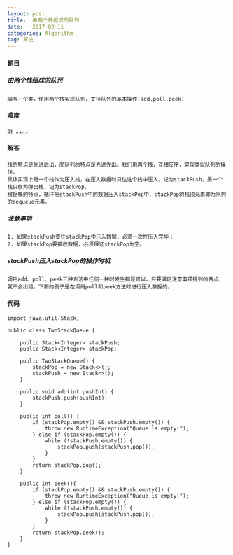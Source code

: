 ```yaml
---
layout: post
title:  由两个栈组成的队列
date:   2017-02-11
categories: Algorithm
tag: 算法
---
```

 

#### 题目 ####

##### 由两个栈组成的队列 #####


	编写一个类，使用两个栈实现队列，支持队列的基本操作(add,poll,peek)

#### 难度 ####

	尉 ★★☆☆


#### 解答 ####
 
	栈的特点是先进后出，而队列的特点是先进先出。我们用两个栈，互相反序，实现类似队列的操作。
	具体实现上是一个栈作为压入栈，在压入数据时只往这个栈中压入，记为stackPush，另一个栈只作为弹出栈，记为stackPop。
	根据栈的特点，循环把stackPush中的数据压入stackPop中，stackPop的栈顶元素即为队列的dequeue元素。

##### 注意事项 #####
		
	1. 如果stackPush要往stackPop中压入数据，必须一次性压入完毕；
	2. 如果stackPop要接收数据，必须保证stackPop为空。

##### stackPush压入stackPop的操作时机 #####
	
	调用add、poll、peek三种方法中任何一种时发生都是可以，只要满足注意事项提到的两点，就不会出错。下面的例子是在调用poll和peek方法时进行压入数据的。

#### 代码 ####
		
	import java.util.Stack;
	
	public class TwoStackQueue {

		public Stack<Integer> stackPush;
		public Stack<Integer> stackPop;
	
		public TwoStackQueue() {
			stackPop = new Stack<>();
			stackPush = new Stack<>();
		}
	
		public void add(int pushInt) {
			stackPush.push(pushInt);
		}
	
		public int poll() {
			if (stackPop.empty() && stackPush.empty()) {
				throw new RuntimeException("Queue is empty!");
			} else if (stackPop.empty()) {
				while (!stackPush.empty()) {
					stackPop.push(stackPush.pop());
				}
			}
			return stackPop.pop();
		}
		
		public int peek(){
			if (stackPop.empty() && stackPush.empty()) {
				throw new RuntimeException("Queue is empty!");
			} else if (stackPop.empty()) {
				while (!stackPush.empty()) {
					stackPop.push(stackPush.pop());
				}
			}
			return stackPop.peek();
		}
	}



























